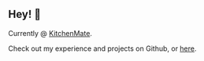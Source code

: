 ## Hey! 👋

Currently @ [KitchenMate](https://kitchenmate.com).

Check out my experience and projects on Github, or [here](https://rockzhou.com).
